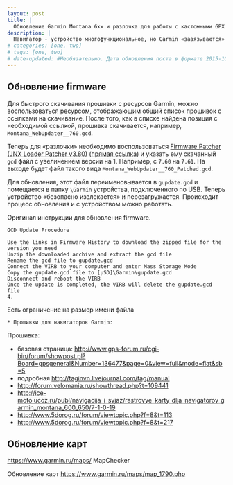 ```yaml
---
layout: post
title: |
  Обновление Garmin Montana 6xx и разлочка для работы с кастомными GPX и JNX
description: |
  Навигатор - устройство многофункциональное, но Garmin «завязываются» на свою инфраструктуру и даже стандартные GPX файлы можно загрузить только через специальный софт, например, BirdsEye. Но при обновлении прошивки устройства можно разлочить это ограничение.
# categories: [one, two]
# tags: [one, two]
# date-updated: #Необязательно. Дата обновления поста в формате 2015-10-01. Если статья обновляется.
---
```


## Обновление firmware

Для быстрого скачивания прошивки с ресурсов Garmin, можно воспользоваться [ресурсом](http://whiter.brinkster.net/generated/LatestGarminFirmwares.html), отображающим общий список прошивок с ссылками на скачивание. После того, как в списке найдена позиция с необходимой ссылкой, прошивка скачивается, например, `Montana_WebUpdater__760.gcd`.

Теперь для «разлочки» необходимо воспользоваться [Firmware Patcher (JNX Loader Patcher v3.80)](http://whiter.brinkster.net/Versions.shtml) ([прямая ссылка](http://whiter.brinkster.net/FirmwarePatcher.html)) и указать ему скачанный `gcd` файл с увеличением версии на 1. Например, с `7.60` на `7.61`. На выходе будет файл такого вида `Montana_WebUpdater__760_Patched.gcd`.

Для обновления, этот файл переименовывается в `gupdate.gcd` и помещается в папку `\Garmin` устройства, подключенного по USB. Теперь устройство «безопасно извлекается» и перезагружается. Происходит процесс обновления и с устройством можно работать.

Оригинал инструкции для обновления firmware.

```
GCD Update Procedure 

Use the links in Firmware History to download the zipped file for the version you need 
Unzip the downloaded archive and extract the gcd file 
Rename the gcd file to gupdate.gcd 
Connect the VIRB to your computer and enter Mass Storage Mode 
Copy the gupdate.gcd file to [µSD]\Garmin\gupdate.gcd 
Disconnect and reboot the VIRB 
Once the update is completed, the VIRB will delete the gupdate.gcd file 
4.
```



Есть ограничение на размер имени файла


	* Прошивки для навигаторов Garmin: 
Прошивка:
- базовая страница: http://www.gps-forum.ru/cgi-bin/forum/showpost.pl?Board=gpsgeneral&Number=136477&page=0&view=full&mode=flat&sb=5
- подробная http://taginvn.livejournal.com/tag/manual
- http://forum.velomania.ru/showthread.php?t=109441 
- http://ice-moto.ucoz.ru/publ/navigacija_i_svjaz/rastrovye_karty_dlja_navigatorov_garmin_montana_600_650/7-1-0-19
- http://www.5dorog.ru/forum/viewtopic.php?f=8&t=113
- http://www.5dorog.ru/forum/viewtopic.php?f=8&t=217




## Обновление карт

https://www.garmin.ru/maps/
MapChecker

Обновление карт https://www.garmin.ru/maps/map_1790.php
